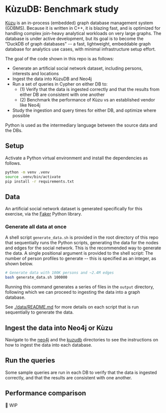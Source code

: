 # KùzuDB: Benchmark study

[Kùzu](https://kuzudb.com/) is an in-process (embedded) graph database management system (GDBMS). Because it is written in C++, it is blazing fast, and is optimized for handling complex join-heavy analytical workloads on very large graphs. The database is under active development, but its goal is to become the "DuckDB of graph databases" -- a fast, lightweight, embeddable graph database for analytics use cases, with minimal infrastructure setup effort.

The goal of the code shown in this repo is as follows:

* Generate an artificial social network dataset, including persons, interests and locations
* Ingest the data into KùzuDB and Neo4j
* Run a set of queries in Cypher on either DB to:
  * (1) Verify that the data is ingested correctly and that the results from either DB are consistent with one another
  * (2) Benchmark the performance of Kùzu vs an established vendor like Neo4j
* Study the ingestion and query times for either DB, and optimize where possible

Python is used as the intermediary language between the source data and the DBs.

## Setup

Activate a Python virtual environment and install the dependencies as follows.

```sh
python -m venv .venv
source .venv/bin/activate
pip install -r requirements.txt
```

## Data

An artificial social network dataset is generated specifically for this exercise, via the [Faker](https://faker.readthedocs.io/en/master/) Python library.


### Generate all data at once

A shell script `generate_data.sh` is provided in the root directory of this repo that sequentially runs the Python scripts, generating the data for the nodes and edges for the social network. This is the recommended way to generate the data. A single positional argument is provided to the shell script: The number of person profiles to generate -- this is specified as an integer, as shown below.

```sh
# Generate data with 100K persons and ~2.4M edges
bash generate_data.sh 100000
```

Running this command generates a series of files in the `output` directory, following which we can proceed to ingesting the data into a graph database.

See [./data/README.md](./data/README.md) for more details on each script that is run sequentially to generate the data.

## Ingest the data into Neo4j or Kùzu

Navigate to the [neo4j](./neo4j) and the [kuzudb](./kuzudb/) directories to see the instructions on how to ingest the data into each database.

## Run the queries

Some sample queries are run in each DB to verify that the data is ingested correctly, and that the results are consistent with one another.

## Performance comparison

🚧 WIP